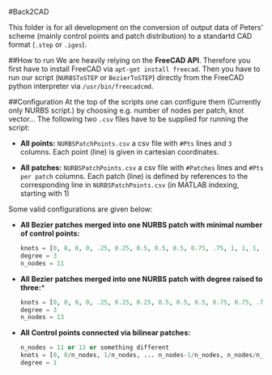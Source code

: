 #Back2CAD

This folder is for all development on the conversion of output data of Peters' scheme (mainly control points and patch distribution) to a standartd CAD format (```.step``` or ```.iges```).

##How to run
We are heavily relying on the **FreeCAD API**. Therefore you first have to install FreeCAD via ```apt-get install freecad```. Then you have to run our script (```NURBSToSTEP``` or ```BezierToSTEP```) directly from the FreeCAD python interpreter via ```/usr/bin/freecadcmd```.

##Configuration
At the top of the scripts one can configure them (Currently only NURBS script.) by choosing e.g. number of nodes per patch, knot vector...
The following two ```.csv``` files have to be supplied for running the script:

- **All points:** 
    ```NURBSPatchPoints.csv``` a csv file with ```#Pts``` lines and ```3``` columns. Each point (line) is given in cartesian coordinates.
    
    
- **All patches:** 
    ```NURBSPatchPoints.csv``` a csv file with ```#Patches``` lines and ```#Pts per patch``` columns. Each patch (line) is defined by references to the corresponding line in ```NURBSPatchPoints.csv``` (in MATLAB indexing, starting with 1) 

Some valid configurations are given below:

- **All Bezier patches merged into one NURBS patch with minimal number of control points:**
    ```python
    knots = [0, 0, 0, 0, .25, 0.25, 0.5, 0.5, 0.5, 0.75, .75, 1, 1, 1, 1]
    degree = 3
    n_nodes = 11
    ```

- **All Bezier patches merged into one NURBS patch with degree raised to three:***
    ```python
    knots = [0, 0, 0, 0, .25, 0.25, 0.25, 0.5, 0.5, 0.5, 0.75, 0.75, .75, 1, 1, 1, 1]
    degree = 3
    n_nodes = 13
    ```
    
- **All Control points connected via bilinear patches:**
    ```python
    n_nodes = 11 or 13 or something different    
    knots = [0, 0/n_nodes, 1/n_nodes, ... n_nodes-1/n_nodes, n_nodes/n_nodes, 1]    
    degree = 1    
    ```
